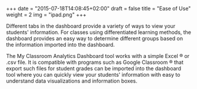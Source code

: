 +++
date = "2015-07-18T14:08:45+02:00"
draft = false
title = "Ease of Use"
weight = 2
img = "ipad.png"
+++

Different tabs in the dashboard provide a variety of ways to view your students' information.  For classes using differentiated learning methods, the dashboard provides an easy way to determine different groups based on the information imported into the dashboard.

The My Classroom Analytics Dashboard tool works with a simple Excel &reg; or .csv file. It is compatible with programs such as Google Classroom &reg; that export such files for student grades can be imported into the dashboard tool where you can quickly view your students' information with easy to understand data visualizations and information boxes.